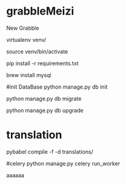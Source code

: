 # grabbleMeizi

New Grabble

virtualenv venv/

source venv/bin/activate

pip install -r requirements.txt

brew install mysql

#init DataBase
python manage.py db init

python manage.py db migrate

python manage.py db upgrade

# translation
pybabel compile -f -d translations/

#celery
python manage.py celery run_worker

aaaaaa
